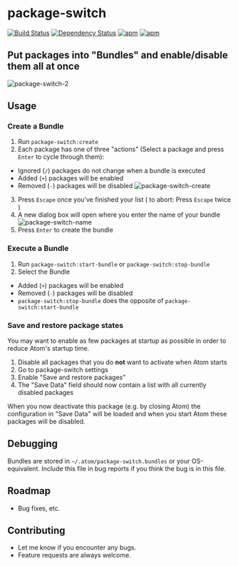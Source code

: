 package-switch
==============
[![Build Status](https://travis-ci.org/deprint/package-switch.svg)](https://travis-ci.org/deprint/package-switch) [![Dependency Status](https://david-dm.org/deprint/package-switch.svg)](https://david-dm.org/deprint/package-switch) [![apm](https://img.shields.io/apm/dm/package-switch.svg)](https://github.com/deprint/package-switch) [![apm](https://img.shields.io/apm/v/package-switch.svg)](https://github.com/deprint/package-switch)

## Put packages into "Bundles" and enable/disable them all at once
![package-switch-2](https://cloud.githubusercontent.com/assets/7817714/8269467/947642ce-17a9-11e5-8602-3a1de749edd1.png)

## Usage
### Create a Bundle
1. Run `package-switch:create`
2. Each package has one of three "actions" (Select a package and press `Enter` to cycle through them):
  * Ignored (`/`) packages do not change when a bundle is executed
  * Added (`+`) packages will be enabled
  * Removed (`-`) packages will be disabled
![package-switch-create](https://cloud.githubusercontent.com/assets/7817714/8269547/deb667ca-17ad-11e5-9124-b5c3a4f42e74.png)
3. Press `Escape` once you've finished your list ( to abort: Press `Escape` twice )
4. A new dialog box will open where you enter the name of your bundle
![package-switch-name](https://cloud.githubusercontent.com/assets/7817714/8269546/d4a422ae-17ad-11e5-8384-8a9b72a9fd92.png)
5. Press `Enter` to create the bundle

### Execute a Bundle
1. Run `package-switch:start-bundle` or `package-switch:stop-bundle`
2. Select the Bundle
  * Added (`+`) packages will be enabled
  * Removed (`-`) packages will be disabled
  * `package-switch:stop-bundle` does the opposite of `package-switch:start-bundle`

### Save and restore package states
You may want to enable as few packages at startup as possible in order to reduce Atom's startup time.

1. Disable all packages that you do <b>not</b> want to activate when Atom starts
2. Go to package-switch settings
3. Enable "Save and restore packages"
4. The "Save Data" field should now contain a list with all currently disabled packages

When you now deactivate this package (e.g. by closing Atom) the configuration in "Save Data" will be loaded and when you start Atom these packages will be disabled.

## Debugging
Bundles are stored in `~/.atom/package-switch.bundles` or your OS-equivalent.
Include this file in bug reports if you think the bug is in this file.

## Roadmap
* Bug fixes, etc.

## Contributing
* Let me know if you encounter any bugs.
* Feature requests are always welcome.
